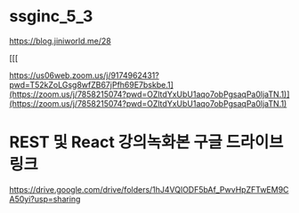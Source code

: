 # ssginc_5_3



https://blog.jiniworld.me/28

[[[

https://us06web.zoom.us/j/9174962431?pwd=T52kZoLGsg8wfZB67jPfh69E7bskbe.1](https://zoom.us/j/7858215074?pwd=OZltdYxUbU1aqo7obPgsaqPa0ljaTN.1)](https://zoom.us/j/7858215074?pwd=OZltdYxUbU1aqo7obPgsaqPa0ljaTN.1)


# REST 및 React 강의녹화본 구글 드라이브 링크
https://drive.google.com/drive/folders/1hJ4VQlODF5bAf_PwvHpZFTwEM9CA50yi?usp=sharing
